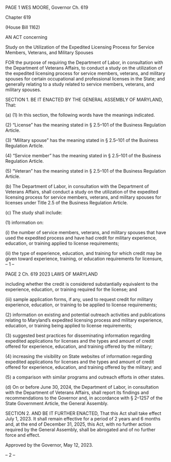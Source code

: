 PAGE 1
WES MOORE, Governor Ch. 619

Chapter 619

(House Bill 1162)

AN ACT concerning

Study on the Utilization of the Expedited Licensing Process for Service
Members, Veterans, and Military Spouses

FOR the purpose of requiring the Department of Labor, in consultation with the
Department of Veterans Affairs, to conduct a study on the utilization of the expedited
licensing process for service members, veterans, and military spouses for certain
occupational and professional licenses in the State; and generally relating to a study
related to service members, veterans, and military spouses.

SECTION 1. BE IT ENACTED BY THE GENERAL ASSEMBLY OF MARYLAND,
That:

(a) (1) In this section, the following words have the meanings indicated.

(2) “License” has the meaning stated in § 2.5–101 of the Business
Regulation Article.

(3) “Military spouse” has the meaning stated in § 2.5–101 of the Business
Regulation Article.

(4) “Service member” has the meaning stated in § 2.5–101 of the Business
Regulation Article.

(5) “Veteran” has the meaning stated in § 2.5–101 of the Business
Regulation Article.

(b) The Department of Labor, in consultation with the Department of Veterans
Affairs, shall conduct a study on the utilization of the expedited licensing process for service
members, veterans, and military spouses for licenses under Title 2.5 of the Business
Regulation Article.

(c) The study shall include:

(1) information on:

(i) the number of service members, veterans, and military spouses
that have used the expedited process and have had credit for military experience,
education, or training applied to license requirements;

(ii) the type of experience, education, and training for which credit
may be given toward experience, training, or education requirements for licensure,
– 1 –

PAGE 2
Ch. 619 2023 LAWS OF MARYLAND

including whether the credit is considered substantially equivalent to the experience,
education, or training required for the license; and

(iii) sample application forms, if any, used to request credit for
military experience, education, or training to be applied to license requirements;

(2) information on existing and potential outreach activities and
publications relating to Maryland’s expedited licensing process and military experience,
education, or training being applied to license requirements;

(3) suggested best practices for disseminating information regarding
expedited applications for licenses and the types and amount of credit offered for
experience, education, and training offered by the military;

(4) increasing the visibility on State websites of information regarding
expedited applications for licenses and the types and amount of credit offered for
experience, education, and training offered by the military; and

(5) a comparison with similar programs and outreach efforts in other
states.

(d) On or before June 30, 2024, the Department of Labor, in consultation with the
Department of Veterans Affairs, shall report its findings and recommendations to the
Governor and, in accordance with § 2–1257 of the State Government Article, the General
Assembly.

SECTION 2. AND BE IT FURTHER ENACTED, That this Act shall take effect July
1, 2023. It shall remain effective for a period of 2 years and 6 months and, at the end of
December 31, 2025, this Act, with no further action required by the General Assembly, shall
be abrogated and of no further force and effect.

Approved by the Governor, May 12, 2023.

– 2 –